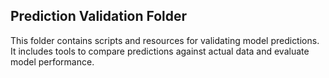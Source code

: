 ## Prediction Validation Folder

This folder contains scripts and resources for validating model predictions. It includes tools to compare predictions against actual data and evaluate model performance.